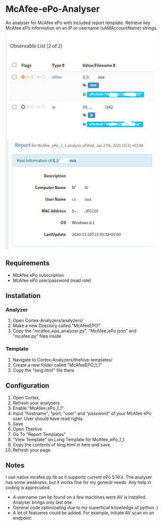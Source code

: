 # McAfee-ePo-Analyser
An analyser for McAfee ePo with included report template. Retrieve key McAfee ePo information on an IP or username (sAMAccountName) strings.	

![Screenshot](pic1.png "short") ![Screenshot](pic2.png "long")

## Requirements
- McAfee ePo subscription
- McAfee ePo user/password (read role)

## Installation
### Analyzer
1. Open Cortex-Analyzers/analyzers/
2. Make a new Directory called "McAfeeEPO"
3. Copy the "mcafee_epo_analyzer.py", "McAfee_ePo.json" and "mcafee.py" files inside

### Template
1. Navigate to Cortex-Analyzers/thehive-templates/
2. Create a new folder called "McAfeeEPO_1_1"
3. Copy the "long.html" file there

## Configuration
1. Open Cortex,
2. Refresh your analysers
3. Enable "McAfee_ePo_1_1"
4. Input "hostname", "port, "user" and "password" of your McAfee ePo user. User should have read rights.
5. Save
6. Open TheHive
7. Go To "Report Templates"
8. "View Template" on Long Template for McAfee_ePo_1_1
9. Copy the contents of long.html in here and save.
10. Refresh your page.

## Notes
I use native mcafee.py lib as it supports current ePo 5.10.x. The analyser has some weakness, but it works fine for my general needs. Any help in coding is appreciated.
- A username can be found on a few machines were AV is installed. Analyser brings only last one.
- General code optimizating due to my superficial knowledge of python :)
- A lot of featueres could be added. For example, initiate AV scan on an endpoint. 
